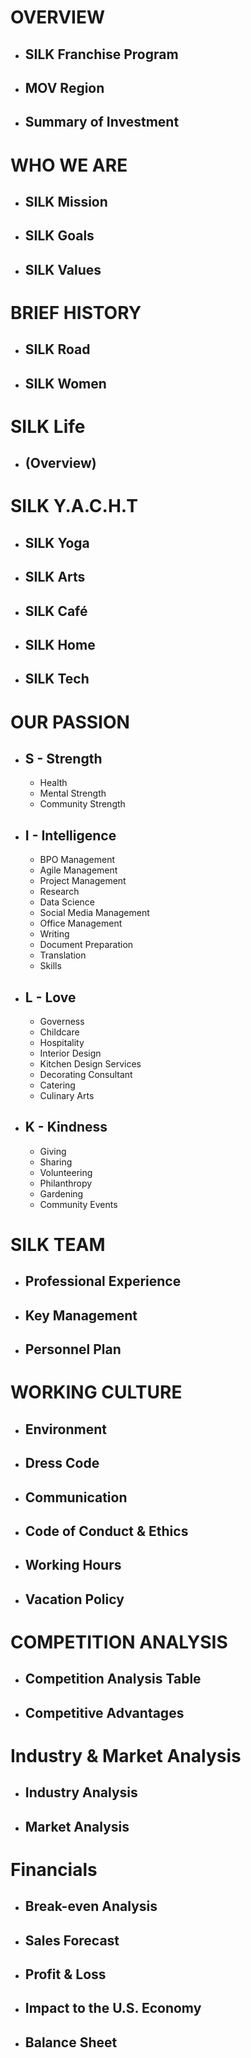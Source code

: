 # OVERVIEW
- ## SILK Franchise Program
- ## MOV Region
- ## Summary of Investment

# WHO WE ARE
- ## SILK Mission
- ## SILK Goals 
- ## SILK Values

# BRIEF HISTORY
- ## SILK Road
- ## SILK Women

# SILK Life
- ## (Overview)

# SILK Y.A.C.H.T
- ## SILK Yoga
- ## SILK Arts
- ## SILK Café
- ## SILK Home
- ## SILK Tech

# OUR PASSION
- ## S - Strength
  + Health
  + Mental Strength
  + Community Strength

- ## I - Intelligence
  + BPO Management
  + Agile Management
  + Project Management
  + Research
  + Data Science
  + Social Media Management
  + Office Management
  + Writing
  + Document Preparation
  + Translation
  + Skills

- ## L - Love
  + Governess
  + Childcare
  + Hospitality
  + Interior Design
  + Kitchen Design Services
  + Decorating Consultant
  + Catering
  + Culinary Arts

- ## K - Kindness
  + Giving
  + Sharing
  + Volunteering
  + Philanthropy
  + Gardening
  + Community Events

# SILK TEAM
- ## Professional Experience
- ## Key Management 
- ## Personnel Plan


# WORKING CULTURE
- ## Environment
- ## Dress Code
- ## Communication
- ## Code of Conduct & Ethics
- ## Working Hours
- ## Vacation Policy
 

# COMPETITION ANALYSIS
- ## Competition Analysis Table
- ## Competitive Advantages


# Industry & Market Analysis
- ## Industry Analysis
- ## Market Analysis

# Financials
- ## Break-even Analysis
- ## Sales Forecast
- ## Profit & Loss
- ## Impact to the U.S. Economy
- ## Balance Sheet